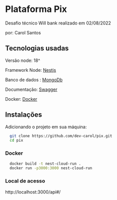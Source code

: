 
# Plataforma Pix

Desafio técnico Will bank realizado em 02/08/2022

por: Carol Santos


## Tecnologias usadas

Versão node: 18^

Framework Node:  [Nestjs](https://nestjs.com/)

Banco de dados : [MongoDb](https://www.mongodb.com/pt-br)

Documentação: [Swagger](https://swagger.io/)

Docker: [Docker](https://www.docker.com/)
## Instalações

Adicionando o projeto em sua máquina:

```bash
  git clone https://github.com/dev-carol/pix.git
  cd pix
```

### Docker

```bash
  docker build -t nest-cloud-run .
  docker run -p3000:3000 nest-cloud-run
```


### Local de acesso

http://localhost:3000/api#/
